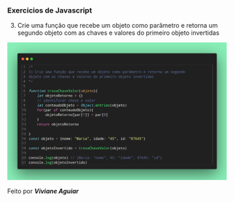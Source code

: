 ### Exercicios de Javascript

3) Crie uma função que recebe um objeto como parâmetro e retorna um segundo
objeto com as chaves e valores do primeiro objeto invertidas

<img src="../img/exercicio-03.png">

Feito por ***Viviane Aguiar***